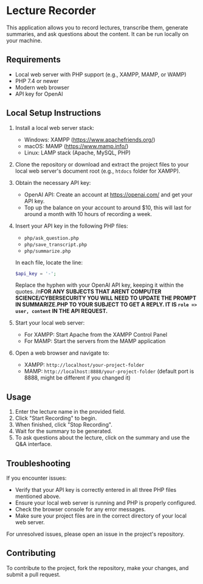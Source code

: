 # Lecture Recorder

This application allows you to record lectures, transcribe them, generate summaries, and ask questions about the content. It can be run locally on your machine.

## Requirements

- Local web server with PHP support (e.g., XAMPP, MAMP, or WAMP)
- PHP 7.4 or newer
- Modern web browser
- API key for OpenAI

## Local Setup Instructions

1. Install a local web server stack:
   - Windows: XAMPP (https://www.apachefriends.org/)
   - macOS: MAMP (https://www.mamp.info/)
   - Linux: LAMP stack (Apache, MySQL, PHP)

2. Clone the repository or download and extract the project files to your local web server's document root (e.g., `htdocs` folder for XAMPP).

3. Obtain the necessary API key:
   - OpenAI API: Create an account at https://openai.com/ and get your API key.
   - Top up the balance on your account to around $10, this will last for around a month with 10 hours of recording a week.

4. Insert your API key in the following PHP files:
   - `php/ask_question.php`
   - `php/save_transcript.php`
   - `php/summarize.php`

   In each file, locate the line:
   ```php
   $api_key = '-';
   ```
   Replace the hyphen with your OpenAI API key, keeping it within the quotes.
   /n**FOR ANY SUBJECTS THAT ARENT COMPUTER SCIENCE/CYBERSECURITY YOU WILL NEED TO UPDATE THE PROMPT IN SUMMARIZE.PHP TO YOUR SUBJECT TO GET A REPLY. IT IS `role => user, content` IN THE API REQUEST.**

6. Start your local web server:
   - For XAMPP: Start Apache from the XAMPP Control Panel
   - For MAMP: Start the servers from the MAMP application

7. Open a web browser and navigate to:
   - XAMPP: `http://localhost/your-project-folder`
   - MAMP: `http://localhost:8888/your-project-folder` (default port is 8888, might be different if you changed it)

## Usage

1. Enter the lecture name in the provided field.
2. Click "Start Recording" to begin.
3. When finished, click "Stop Recording".
4. Wait for the summary to be generated.
5. To ask questions about the lecture, click on the summary and use the Q&A interface.

## Troubleshooting

If you encounter issues:
- Verify that your API key is correctly entered in all three PHP files mentioned above.
- Ensure your local web server is running and PHP is properly configured.
- Check the browser console for any error messages.
- Make sure your project files are in the correct directory of your local web server.

For unresolved issues, please open an issue in the project's repository.

## Contributing

To contribute to the project, fork the repository, make your changes, and submit a pull request.

